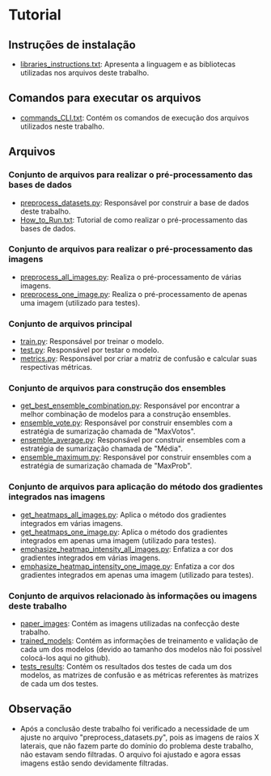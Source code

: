# Tutorial


## Instruções de instalação

- [libraries_instructions.txt](libraries_instructions.txt): Apresenta a linguagem e as bibliotecas utilizadas nos arquivos deste trabalho.


## Comandos para executar os arquivos

- [commands_CLI.txt](commands_CLI.txt): Contém os comandos de execução dos arquivos utilizados neste trabalho.


## Arquivos

### Conjunto de arquivos para realizar o pré-processamento das bases de dados

- [preprocess_datasets.py](code/preprocess/preprocess_datasets/preprocess_datasets.py): Responsável por construir a base de dados deste trabalho.
- [How_to_Run.txt](code/preprocess/preprocess_datasets/How_to_Run.txt): Tutorial de como realizar o pré-processamento das bases de dados.


### Conjunto de arquivos para realizar o pré-processamento das imagens

- [preprocess_all_images.py](code/preprocess/preprocess_images/preprocess_all_images.py): Realiza o pré-processamento de várias imagens.
- [preprocess_one_image.py](code/preprocess/preprocess_images/preprocess_one_image.py): Realiza o pré-processamento de apenas uma imagem (utilizado para testes).


### Conjunto de arquivos principal

- [train.py](code/train.py): Responsável por treinar o modelo.
- [test.py](code/test.py): Responsável por testar o modelo.
- [metrics.py](code/metrics.py): Responsável por criar a matriz de confusão e calcular suas respectivas métricas.


### Conjunto de arquivos para construção dos ensembles

- [get_best_ensemble_combination.py](code/test_types/ensembles/get_best_ensemble_combination.py): Responsável por encontrar a melhor combinação de modelos para a construção ensembles.
- [ensemble_vote.py](code/test_types/ensembles/ensemble_vote/ensemble_vote.py): Responsável por construir ensembles com a estratégia de sumarização chamada de "MaxVotos".
- [ensemble_average.py](code/test_types/ensembles/ensemble_average/ensemble_average.py): Responsável por construir ensembles com a estratégia de sumarização chamada de "Média".
- [ensemble_maximum.py](code/test_types/ensembles/ensemble_maximum/ensemble_maximum.py): Responsável por construir ensembles com a estratégia de sumarização chamada de "MaxProb".


### Conjunto de arquivos para aplicação do método dos gradientes integrados nas imagens

- [get_heatmaps_all_images.py](code/heatmaps/get_heatmaps/get_heatmaps_all_images.py): Aplica o método dos gradientes integrados em várias imagens.
- [get_heatmaps_one_image.py](code/heatmaps/get_heatmaps/get_heatmaps_one_image.py): Aplica o método dos gradientes integrados em apenas uma imagem (utilizado para testes).
- [emphasize_heatmap_intensity_all_images.py](code/heatmaps/emphasize_heatmap_intensity/emphasize_heatmap_intensity_all_images.py): Enfatiza a cor dos gradientes integrados em várias imagens.
- [emphasize_heatmap_intensity_one_image.py](code/heatmaps/emphasize_heatmap_intensity/emphasize_heatmap_intensity_one_image.py): Enfatiza a cor dos gradientes integrados em apenas uma imagem (utilizado para testes).


### Conjunto de arquivos relacionado às informações ou imagens deste trabalho

- [paper_images](paper_images): Contém as imagens utilizadas na confecção deste trabalho.
- [trained_models](trained_models): Contém as informações de treinamento e validação de cada um dos modelos (devido ao tamanho dos modelos não foi possível colocá-los aqui no github).
- [tests_results](tests_results): Contém os resultados dos testes de cada um dos modelos, as matrizes de confusão e as métricas referentes às matrizes de cada um dos testes.


## Observação

- Após a conclusão deste trabalho foi verificado a necessidade de um ajuste no arquivo "preprocess_datasets.py", pois as imagens de raios X laterais, que não fazem parte do domínio do problema deste trabalho, não estavam sendo filtradas. O arquivo foi ajustado e agora essas imagens estão sendo devidamente filtradas.
